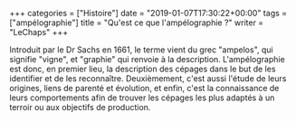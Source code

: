+++
categories = ["Histoire"]
date = "2019-01-07T17:30:22+00:00"
tags = ["ampélographie"] 
title = "Qu'est ce que l'ampélographie ?"
writer = "LeChaps"
+++

Introduit par le Dr Sachs en 1661, le terme vient du grec "ampelos", qui signifie "vigne", et "graphie" qui renvoie à la description. L'ampélographie est donc, en premier lieu, la description des cépages dans le but de les identifier et de les reconnaître. Deuxièmement, c'est aussi l'étude de leurs origines, liens de parenté et évolution, et enfin, c'est la connaissance de leurs comportements afin de trouver les cépages les plus adaptés à un terroir ou aux objectifs de production.